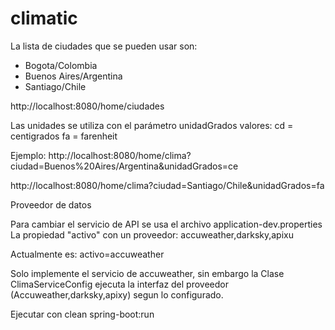 # climatic

La lista de  ciudades que se pueden usar son: 

- Bogota/Colombia
- Buenos Aires/Argentina
- Santiago/Chile

http://localhost:8080/home/ciudades


Las unidades se utiliza con el parámetro unidadGrados
valores:
	cd = centigrados
	fa = farenheit
	
	
Ejemplo:
http://localhost:8080/home/clima?ciudad=Buenos%20Aires/Argentina&unidadGrados=ce 

http://localhost:8080/home/clima?ciudad=Santiago/Chile&unidadGrados=fa


Proveedor de datos

Para cambiar el servicio de API se usa el archivo application-dev.properties
La propiedad "activo" con un proveedor: accuweather,darksky,apixu

Actualmente es:
activo=accuweather

Solo implemente el  servicio de accuweather, sin embargo la Clase ClimaServiceConfig  ejecuta la interfaz del proveedor (Accuweather,darksky,apixy) segun lo configurado. 

Ejecutar con clean spring-boot:run

